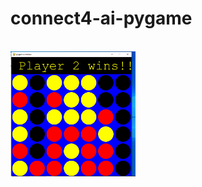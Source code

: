 # connect4-ai-pygame
<br>
<img src="https://github.com/neerajrp1999/connect4-ai-pygame/blob/main/game.PNG" alt="Screenshot" width="200" height="200" />
